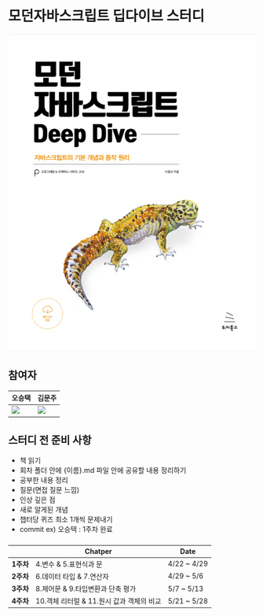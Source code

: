 # 모던자바스크립트 딥다이브 스터디

![deepdive](img/deepdive.png)

## 참여자

| 오승택                                                  | 김문주                                                       |
| ------------------------------------------------------- | ------------------------------------------------------------ |
| <img src="https://github.com/5wintaek.png" width="200"> | <img src="https://github.com/kimmoonju-102.png" width="200"> |

## 스터디 전 준비 사항

- 책 읽기
- 회차 폴더 안에 {이름}.md 파일 안에 공유할 내용 정리하기
- 공부한 내용 정리
- 질문(면접 질문 느낌)
- 인상 깊은 점
- 새로 알게된 개념
- 챕터당 퀴즈 최소 1개씩 문제내기
- commit ex) 오승택 : 1주차 완료

###

|           | Chatper                                   | Date        |
| --------- | ----------------------------------------- | ----------- |
| **1주차** | 4.변수 & 5.표현식과 문                    | 4/22 ~ 4/29 |
| **2주차** | 6.데이터 타입 & 7.연산자                  | 4/29 ~ 5/6  |
| **3주차** | 8.제어문 & 9.타입변환과 단축 평가         | 5/7 ~ 5/13  |
| **4주차** | 10.객체 리터럴 & 11.원시 값과 객체의 비교 | 5/21 ~ 5/28 |
